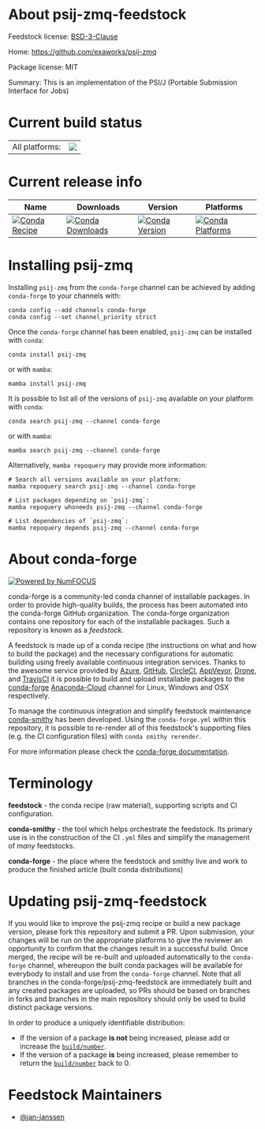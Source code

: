 About psij-zmq-feedstock
========================

Feedstock license: [BSD-3-Clause](https://github.com/conda-forge/psij-zmq-feedstock/blob/main/LICENSE.txt)

Home: https://github.com/exaworks/psij-zmq

Package license: MIT

Summary: This is an implementation of the PSI/J (Portable Submission Interface for Jobs)

Current build status
====================


<table><tr><td>All platforms:</td>
    <td>
      <a href="https://dev.azure.com/conda-forge/feedstock-builds/_build/latest?definitionId=19532&branchName=main">
        <img src="https://dev.azure.com/conda-forge/feedstock-builds/_apis/build/status/psij-zmq-feedstock?branchName=main">
      </a>
    </td>
  </tr>
</table>

Current release info
====================

| Name | Downloads | Version | Platforms |
| --- | --- | --- | --- |
| [![Conda Recipe](https://img.shields.io/badge/recipe-psij--zmq-green.svg)](https://anaconda.org/conda-forge/psij-zmq) | [![Conda Downloads](https://img.shields.io/conda/dn/conda-forge/psij-zmq.svg)](https://anaconda.org/conda-forge/psij-zmq) | [![Conda Version](https://img.shields.io/conda/vn/conda-forge/psij-zmq.svg)](https://anaconda.org/conda-forge/psij-zmq) | [![Conda Platforms](https://img.shields.io/conda/pn/conda-forge/psij-zmq.svg)](https://anaconda.org/conda-forge/psij-zmq) |

Installing psij-zmq
===================

Installing `psij-zmq` from the `conda-forge` channel can be achieved by adding `conda-forge` to your channels with:

```
conda config --add channels conda-forge
conda config --set channel_priority strict
```

Once the `conda-forge` channel has been enabled, `psij-zmq` can be installed with `conda`:

```
conda install psij-zmq
```

or with `mamba`:

```
mamba install psij-zmq
```

It is possible to list all of the versions of `psij-zmq` available on your platform with `conda`:

```
conda search psij-zmq --channel conda-forge
```

or with `mamba`:

```
mamba search psij-zmq --channel conda-forge
```

Alternatively, `mamba repoquery` may provide more information:

```
# Search all versions available on your platform:
mamba repoquery search psij-zmq --channel conda-forge

# List packages depending on `psij-zmq`:
mamba repoquery whoneeds psij-zmq --channel conda-forge

# List dependencies of `psij-zmq`:
mamba repoquery depends psij-zmq --channel conda-forge
```


About conda-forge
=================

[![Powered by
NumFOCUS](https://img.shields.io/badge/powered%20by-NumFOCUS-orange.svg?style=flat&colorA=E1523D&colorB=007D8A)](https://numfocus.org)

conda-forge is a community-led conda channel of installable packages.
In order to provide high-quality builds, the process has been automated into the
conda-forge GitHub organization. The conda-forge organization contains one repository
for each of the installable packages. Such a repository is known as a *feedstock*.

A feedstock is made up of a conda recipe (the instructions on what and how to build
the package) and the necessary configurations for automatic building using freely
available continuous integration services. Thanks to the awesome service provided by
[Azure](https://azure.microsoft.com/en-us/services/devops/), [GitHub](https://github.com/),
[CircleCI](https://circleci.com/), [AppVeyor](https://www.appveyor.com/),
[Drone](https://cloud.drone.io/welcome), and [TravisCI](https://travis-ci.com/)
it is possible to build and upload installable packages to the
[conda-forge](https://anaconda.org/conda-forge) [Anaconda-Cloud](https://anaconda.org/)
channel for Linux, Windows and OSX respectively.

To manage the continuous integration and simplify feedstock maintenance
[conda-smithy](https://github.com/conda-forge/conda-smithy) has been developed.
Using the ``conda-forge.yml`` within this repository, it is possible to re-render all of
this feedstock's supporting files (e.g. the CI configuration files) with ``conda smithy rerender``.

For more information please check the [conda-forge documentation](https://conda-forge.org/docs/).

Terminology
===========

**feedstock** - the conda recipe (raw material), supporting scripts and CI configuration.

**conda-smithy** - the tool which helps orchestrate the feedstock.
                   Its primary use is in the construction of the CI ``.yml`` files
                   and simplify the management of *many* feedstocks.

**conda-forge** - the place where the feedstock and smithy live and work to
                  produce the finished article (built conda distributions)


Updating psij-zmq-feedstock
===========================

If you would like to improve the psij-zmq recipe or build a new
package version, please fork this repository and submit a PR. Upon submission,
your changes will be run on the appropriate platforms to give the reviewer an
opportunity to confirm that the changes result in a successful build. Once
merged, the recipe will be re-built and uploaded automatically to the
`conda-forge` channel, whereupon the built conda packages will be available for
everybody to install and use from the `conda-forge` channel.
Note that all branches in the conda-forge/psij-zmq-feedstock are
immediately built and any created packages are uploaded, so PRs should be based
on branches in forks and branches in the main repository should only be used to
build distinct package versions.

In order to produce a uniquely identifiable distribution:
 * If the version of a package **is not** being increased, please add or increase
   the [``build/number``](https://docs.conda.io/projects/conda-build/en/latest/resources/define-metadata.html#build-number-and-string).
 * If the version of a package **is** being increased, please remember to return
   the [``build/number``](https://docs.conda.io/projects/conda-build/en/latest/resources/define-metadata.html#build-number-and-string)
   back to 0.

Feedstock Maintainers
=====================

* [@jan-janssen](https://github.com/jan-janssen/)

